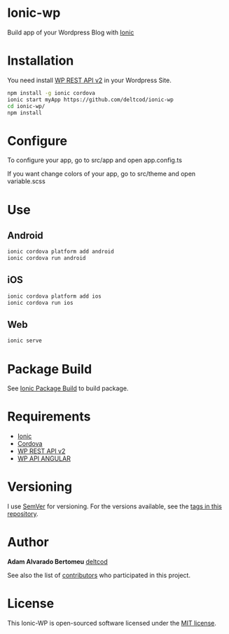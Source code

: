 # Ionic-wp
Build app of your Wordpress Blog with [Ionic](https://ionicframework.com/)

# Installation

You need install [WP REST API v2](http://v2.wp-api.org/) in your Wordpress Site.

```bash
npm install -g ionic cordova
ionic start myApp https://github.com/deltcod/ionic-wp
cd ionic-wp/
npm install
```

# Configure
To configure your app, go to src/app and open app.config.ts

If you want change colors of your app, go to src/theme and open variable.scss

# Use
## Android
```bash
ionic cordova platform add android
ionic cordova run android
```
## iOS
```bash
ionic cordova platform add ios
ionic cordova run ios
```
## Web
```bash
ionic serve
```

# Package Build
See [Ionic Package Build](https://ionicframework.com/docs/cli/package/build/) to build package.

# Requirements

* [Ionic](https://ionicframework.com/)
* [Cordova](https://cordova.apache.org/)
* [WP REST API v2](http://v2.wp-api.org/)
* [WP API ANGULAR](https://github.com/wordpress-clients/wp-api-angular)

# Versioning

I use [SemVer](http://semver.org/) for versioning. For the versions available, see the [tags in this repository](https://github.com/deltcod/ionic-wp/tags).

# Author

**Adam Alvarado Bertomeu** [deltcod](https://github.com/deltcod)

See also the list of [contributors](https://github.com/deltcod/ionic-wp/graphs/contributors) who participated in this project.

# License
This Ionic-WP is open-sourced software licensed under the [MIT license](http://opensource.org/licenses/MIT).
